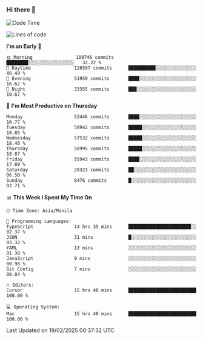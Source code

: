 ### Hi there 👋

<!--START_SECTION:waka-->
![Code Time](http://img.shields.io/badge/Code%20Time-5%2C863%20hrs%2049%20mins-blue)

![Lines of code](https://img.shields.io/badge/From%20Hello%20World%20I%27ve%20Written-119.9%20million%20lines%20of%20code-blue)

**I'm an Early 🐤** 

```text
🌞 Morning                100746 commits      ████████░░░░░░░░░░░░░░░░░   32.22 % 
🌆 Daytime                126597 commits      ██████████░░░░░░░░░░░░░░░   40.49 % 
🌃 Evening                51959 commits       ████░░░░░░░░░░░░░░░░░░░░░   16.62 % 
🌙 Night                  33355 commits       ███░░░░░░░░░░░░░░░░░░░░░░   10.67 % 
```
📅 **I'm Most Productive on Thursday** 

```text
Monday                   52446 commits       ████░░░░░░░░░░░░░░░░░░░░░   16.77 % 
Tuesday                  58942 commits       █████░░░░░░░░░░░░░░░░░░░░   18.85 % 
Wednesday                57532 commits       █████░░░░░░░░░░░░░░░░░░░░   18.40 % 
Thursday                 58995 commits       █████░░░░░░░░░░░░░░░░░░░░   18.87 % 
Friday                   55943 commits       ████░░░░░░░░░░░░░░░░░░░░░   17.89 % 
Saturday                 20323 commits       ██░░░░░░░░░░░░░░░░░░░░░░░   06.50 % 
Sunday                   8476 commits        █░░░░░░░░░░░░░░░░░░░░░░░░   02.71 % 
```


📊 **This Week I Spent My Time On** 

```text
🕑︎ Time Zone: Asia/Manila

💬 Programming Languages: 
TypeScript               14 hrs 35 mins      ███████████████████████░░   92.37 % 
JSON                     31 mins             █░░░░░░░░░░░░░░░░░░░░░░░░   03.32 % 
YAML                     13 mins             ░░░░░░░░░░░░░░░░░░░░░░░░░   01.38 % 
JavaScript               9 mins              ░░░░░░░░░░░░░░░░░░░░░░░░░   00.98 % 
Git Config               7 mins              ░░░░░░░░░░░░░░░░░░░░░░░░░   00.84 % 

🔥 Editors: 
Cursor                   15 hrs 48 mins      █████████████████████████   100.00 % 

💻 Operating System: 
Mac                      15 hrs 48 mins      █████████████████████████   100.00 % 
```


 Last Updated on 19/02/2025 00:37:32 UTC
<!--END_SECTION:waka-->


<!--
**rad182/rad182** is a ✨ _special_ ✨ repository because its `README.md` (this file) appears on your GitHub profile.

Here are some ideas to get you started:

- 🔭 I’m currently working on ...
- 🌱 I’m currently learning ...
- 👯 I’m looking to collaborate on ...
- 🤔 I’m looking for help with ...
- 💬 Ask me about ...
- 📫 How to reach me: ...
- 😄 Pronouns: ...
- ⚡ Fun fact: ...
-->
